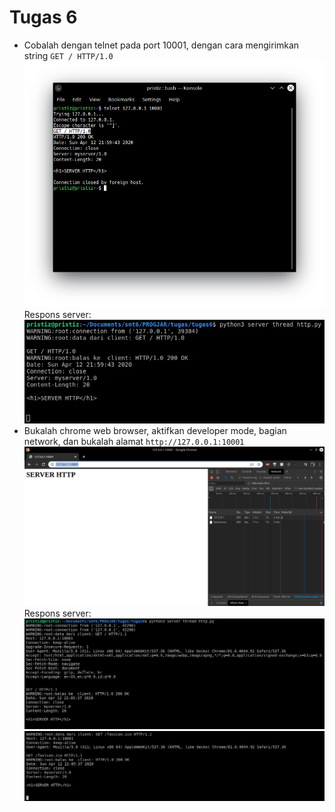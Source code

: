 # Tugas 6

- Cobalah dengan telnet pada port 10001, dengan cara mengirimkan string `GET / HTTP/1.0`  
![5_1](screenshot/5_1.png)
Respons server:
![5_2](screenshot/5_2.png)
- Bukalah chrome web browser, aktifkan developer mode, bagian network, dan bukalah alamat `http://127.0.0.1:10001`  
![7_1](screenshot/7_1.png)
Respons server:
![7_2](screenshot/7_2.png)
![7_3](screenshot/7_3.png)
